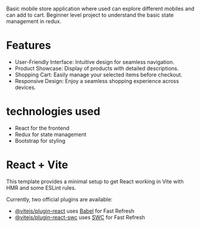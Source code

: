 Basic mobile store application where used can explore different mobiles and can add to cart. Beginner level project to understand the basic state management in redux.

# Features
 - User-Friendly Interface: Intuitive design for seamless navigation.
 - Product Showcase: Display of products with detailed descriptions.
 - Shopping Cart: Easily manage your selected items before checkout.
 - Responsive Design: Enjoy a seamless shopping experience across devices.

# technologies used
 - React for the frontend
 - Redux for state management
 - Bootstrap for styling

# React + Vite
This template provides a minimal setup to get React working in Vite with HMR and some ESLint rules.

Currently, two official plugins are available:

- [@vitejs/plugin-react](https://github.com/vitejs/vite-plugin-react/blob/main/packages/plugin-react/README.md) uses [Babel](https://babeljs.io/) for Fast Refresh
- [@vitejs/plugin-react-swc](https://github.com/vitejs/vite-plugin-react-swc) uses [SWC](https://swc.rs/) for Fast Refresh
